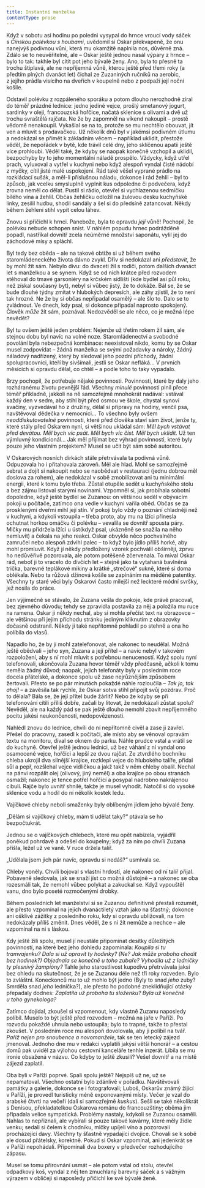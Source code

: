 ```yaml
---
title: Instantní manželka
contentType: prose
---
```


Když v sobotu asi hodinu po poledni vysypal do hrnce vroucí vody sáček s _Čínskou polévkou s houbami_, uvědomil si Oskar překvapeně, že onu nanejvýš podivnou vůni, která mu okamžitě naplnila nos, důvěrně zná. Zdálo se to neuvěřitelné, ale – Oskar ještě jednou nasál výpary z hrnce – bylo to tak: takhle byl cítit pot jeho bývalé ženy. Ano, byla to přesně ta trochu štiplavá, ale ne nepříjemná vůně, kterou ještě před třemi roky (a předtím plných dvanáct let) čichal ze Zuzaniných ručníků na aerobic, z jejího prádla visícího na dveřích v koupelně nebo z podpaží její noční košile.

Odstavil polévku z rozpáleného sporáku a potom dlouho nerozhodně zíral do téměř prázdné lednice: jedno jediné vejce, prošlý smetanový jogurt, sardinky v oleji, francouzská hořčice, načatá sklenice s olivami a dvě už trochu svraštělá rajčata. Ne že by zapomněl na víkend nakoupit – prostě vědomě nenakoupil. Vykašlal se na to, protože se mu nechtělo obouvat, jít ven a mluvit s prodavačkou. Už několik dnů byl v jakémsi podivném útlumu a nedokázal se přimět k základním věcem – například uklidit, přestože věděl, že nepořádek v bytě, kde trávil celé dny, jeho sklíčenou apatii ještě více prohloubí. Věděl také, že kdyby se naopak konečně vzchopil a uklidil, bezpochyby by to jeho momentální náladě prospělo. Vždycky, když utřel prach, vyluxoval a vytřel v kuchyni nebo když alespoň vyndal čisté nádobí z myčky, cítil jisté malé uspokojení. Rád také věšel vyprané prádlo na rozkládací sušák, a měl-li příslušnou náladu, dokonce i rád žehlil – byl to způsob, jak vcelku smysluplně vyplnit kus odpoledne či podvečera, když zrovna neměl co dělat. Pustil si rádio, otevřel si vychlazenou sedmičku bílého vína a žehlil. Občas žehličku odložil na žulovou desku kuchyňské linky, zesílil hudbu, shodil sandály a šel si do předsíně zatancovat. Někdy během žehlení stihl vypít celou láhev.

Znovu si přičichl k hrnci. Panebože, byla to opravdu _její_ vůně! Pochopil, že polévku nebude schopen sníst. V náhlém popudu hrnec podrážděně popadl, nastříkal dovnitř zcela neúměrné množství saponátu, vylil jej do záchodové mísy a spláchl.

Byl tedy bez oběda – ale na takové obtíže si už během svého staromládeneckého života dávno zvykl. Dřív si nedokázal ani _představit_, že by mohl žít sám. Nebylo divu: do dvaceti žil s rodiči, potom dalších dvanáct let s manželkou a se synem. Když se od nich krátce před rozvodem stěhoval do tmavé garsoniéry na krčském sídlišti (kde bydlel asi půl roku, než získal současný byt), nebyl si vůbec jistý, že to dokáže. Bál se, že se bude dlouhé týdny zmítat v hlubokých depresích, ale záhy zjistil, že to není tak hrozné. Ne že by si občas nepřipadal osamělý – ale šlo to. Dalo se to zvládnout. Ve dnech, kdy psal, si dokonce připadal naprosto spokojený. Člověk _může_ žít sám, poznával. Nedozvěděl se ale něco, co je možná lépe nevědět?

  

Byl tu ovšem ještě jeden problém: Nejenže už třetím rokem žil sám, ale stejnou dobu byl navíc na volné noze. Staromládenectví a svobodné povolání byla nebezpečná kombinace: neexistoval nikdo, komu by se Oskar musel zodpovídat – žádná manželka se svými požadavky a nároky, žádný náladový nadřízený, který by sledoval jeho pozdní příchody, žádní spolupracovníci, kteří by sivšímali, jestli se Oskar nefláká… V prvních měsících si opravdu dělal, co chtěl – a podle toho to taky vypadalo.

Brzy pochopil, že potřebuje nějaké povinnosti. Povinnosti, které by daly jeho rozháranému životu pevnější řád. Všechny _minulé_ povinnosti plnil přece téměř příkladně, jakkoli na ně samozřejmě mnohokrát nadával: vstával každý den v sedm, aby stihl být před osmou ve škole, chystal synovi svačiny, vyzvedával ho z družiny, dělal si přípravy na hodiny, venčil psa, navštěvoval dědečka v nemocnici… To všechno byly ovšem _neoddiskutovatelné_ povinnosti, které před člověka staví sám život, jenže ty, které stály před Oskarem nyní, si většinou ukládal sám: _Měl bych vstávat před devátou. Měl bych víc psát. Měl bych víc číst. Měl bych uklidit._ Už ten výmluvný kondicionál… Jak měl přijímat bez výhrad povinnosti, které byly pouze jeho vlastním projektem? Musel se učit být sám sobě autoritou.

  

V Oskarových nosních dírkách stále přetrvávala ta podivná vůně. Odpuzovala ho i přitahovala zároveň. Měl ale hlad. Mohl se samozřejmě sebrat a dojít si nakoupit nebo se naobědvat v restauraci (jednu dobrou měl doslova za rohem), ale nedokázal v sobě zmobilizovat ani tu minimální energii, které k tomu bylo třeba. Zůstal otupěle sedět u kuchyňského stolu a bez zájmu listoval starými novinami. Vzpomněl si, jak probíhala sobotní dopoledne, když ještě bydlel se Zuzanou: on většinou seděl v obývacím pokoji u počítače, zatímco ona vedle v kuchyni vařila oběd. Občas se za prosklenými dveřmi mihl její stín. V pokoji bylo vždy o poznání chladněji než v kuchyni, a kdykoli vstoupila – třeba proto, aby mu na lžíci přinesla ochutnat horkou omáčku či polévku – vevalila se dovnitř spousta páry. Mlčky mu přidržela lžíci u úst(když psal, ukázněně se snažila na něho nemluvit) a čekala na jeho reakci. Oskar obvykle něco pochvalného zamručel nebo alespoň zdvihl palec – to když bylo jídlo příliš horké, aby mohl promluvit. Když jí někdy předložený vzorek pochválil obšírněji, zprvu ho nedůvěřivě pozorovala, ale potom potěšeně zčervenala. To míval Oskar rád, neboť ji to vracelo do dívčích let – stejně jako ta vytahaná bavlněná trička, barevné teplákové mikiny a krátké „strečové“ sukně, které si doma oblékala. Nebo ta růžová džínová košile se zapínáním na měděné patentky. Všechny ty staré věci byly Oskarovi často milejší než leckteré módní svršky, jež nosila do práce.

Jen výjimečně se stávalo, že Zuzana vešla do pokoje, kde právě pracoval, bez zjevného důvodu; tehdy se zpravidla postavila za něj a položila mu ruce na ramena. Oskar ji někdy nechal, aby si mohla přečíst text na obrazovce – ale většinou při jejím příchodu stránku jediným kliknutím z obrazovky dočasně odstranil. Někdy ji také nepřítomně pohladil po stehně a ona ho políbila do vlasů.

  

Napadlo ho, že by jí mohl zatelefonovat, ale nakonec to neudělal. Možná ještě obědvali – jeho syn, Zuzana a její přítel – a navíc nebyl v takovém rozpoložení, aby s ní mohl mluvit s potřebnou nenuceností. Když spolu nyní telefonovali, ukončovala Zuzana hovor téměř vždy předčasně, ačkoli k tomu neměla žádný důvod; naopak, jejich telefonáty byly v posledním roce docela přátelské, a dokonce spolu už zase nejrůznějším způsobem žertovali. Přesto se po pár minutách pokaždé náhle rozloučila – _Tak jo, tak ahoj!_ – a zavěsila tak rychle, že Oskar sotva stihl připojit svůj pozdrav. Proč to dělala? Bála se, že její přítel bude žárlit? Nebo že kdyby se při telefonování cítili příliš dobře, začali by litovat, že nedokázali zůstat spolu? Nevěděl, ale na každý pád se pak ještě dlouho nemohl zbavit nepříjemného pocitu jakési neukončenosti, nedopovězenosti.

Nahlédl znovu do lednice, chvíli do ní nepřítomně civěl a zase ji zavřel. Přešel do pracovny, zasedl k počítači, ale místo aby se věnoval opravám textu na monitoru, díval se oknem do parku. Náhle prudce vstal a vrátil se do kuchyně. Otevřel ještě jednou lednici, už bez váhání z ní vyndal ono osamocené vejce, hořčici a lepší ze dvou rajčat. Ze ztvrdlého bochníku chleba ukrojil dva silnější krajíce, rozklepl vejce do hlubokého talíře, přidal sůl a pepř, rozšlehal vejce vidličkou a jakž takž v něm chleby obalil. Nechal na pánvi rozpálit olej (olivový, jiný neměl) a oba krajíce po obou stranách osmažil; nakonec je tence potřel hořčicí a posypal nadrobno nakrájenou cibulí. Rajče bylo uvnitř shnilé, takže je musel vyhodit. Natočil si do vysoké sklenice vodu a hodil do ní několik kostek ledu.

Vajíčkové chleby neboli smaženky byly oblíbeným jídlem jeho bývalé ženy.

„Dělám si vajíčkový chleby, mám ti udělat taky?“ ptávala se ho bezpočtukrát.

Jednou se o vajíčkových chlebech, které mu opět nabízela, vyjádřil poněkud pohrdavě a odešel do koupelny; když za ním po chvíli Zuzana přišla, ležel už ve vaně. V ruce držela talíř.

„Udělala jsem jich pár navíc, opravdu si nedáš?“ usmívala se.

Chleby voněly. Chvíli bojoval s vlastní hrdostí, ale nakonec od ní talíř přijal. Pobaveně sledovala, jak se snaží jíst co možná důstojně – a nakonec se oba rozesmáli tak, že nemohl vůbec polykat a zakuckal se. Když vypouštěl vanu, dno bylo poseté rozmočenými drobky.

  

Během posledních let manželství si se Zuzanou definitivně přestali rozumět, ale přesto vzpomínal na jejich dvanáctiletý vztah jako na šťastný; dokonce ani ošklivé zážitky z posledního roku, kdy si opravdu ubližovali, na tom nedokázaly příliš změnit. Dnes věděl, že s ní žít nemůže a nechce – ale vzpomínal na ni s láskou.

Kdy ještě žili spolu, musel jí neustále připomínat desítky důležitých povinností, na které bez jeho dohledu zapomínala: _Koupila si tu tramvajenku? Dala si už opravit ty hodinky? (Ne? Jak může proboha chodit bez hodinek?) Objednala se konečně u toho zubaře? Vyhodila už z ledničky ty plesnivý žampióny?_ Tahle jeho starostlivost kupodivu přetrvávala jaksi bez ohledu na skutečnost, že je se Zuzanou déle než tři roky rozveden. Bylo to zvláštní. Koneckonců mu to už mohlo být jedno (Byly to snad _jeho_ zuby? Smrděla snad _jeho_ lednička?), ale přesto ho podobné zneklidňující otázky přepadaly dodnes: _Zaplatila už proboha tu složenku? Byla už konečně u toho gynekologa?_

  

Zatímco dojídal, zkoušel si vzpomenout, kdy vlastně Zuzanu naposledy políbil. Muselo to být ještě před rozvodem – možná na jaře v Paříži. Po rozvodu pokaždé uhnula nebo ustoupila; bylo to trapné, takže to přestal zkoušet. V posledním roce mu alespoň dovolovala, aby ji políbil na tvář. _Paříž nejen pro snoubence a novomanžele_, tak se ten letecký zájezd jmenoval. Jednoho dne mu v redakci vyplatili jakýsi větší honorář – a cestou domů pak uviděl za výlohou cestovní kanceláře tenhle inzerát. Líbila se mu ironie obsažená v názvu. Co kdyby to ještě zkusili? Vešel dovnitř a na místě zájezd zaplatil.

Oba byli v Paříži poprvé. Spali spolu ještě? Nejspíš už ne, už se nepamatoval. Všechno ostatní bylo zdánlivě v pořádku. Navštěvovali památky a galerie, dokonce se i fotografovali; Luboš, Oskarův známý žijící v Paříži, je provedl turisticky méně exponovanými místy. Večer je vzal do arabské čtvrti na večeři (dali si samozřejmě _kuskus_). Sešli se také několikrát s Denisou, překladatelkou Oskarova románu do francouzštiny; oběma jim připadala velice sympatická. Problémy nastaly, kdykoli se Zuzanou osaměli. Nahlas to nepřiznali, ale vybírali si pouze takové kavárny, které měly židle venku; sedali si čelem k chodníku, mlčky upíjeli víno a pozorovali procházející davy. Všechny ty šťastně vypadající dvojice. Chovali se k sobě ale dosud přátelsky, korektně. Pokud si Oskar vzpomínal, ani jedenkrát se v Paříži nepohádali. Připomínali dva boxery v předvečer rozhodujícího zápasu.

Musel se tomu přirovnání usmát – ale potom vstal od stolu, otevřel odpadkový koš, vyndal z něj ten zmuchlaný barevný sáček a s vážným výrazem v obličeji si naposledy přičichl ke své bývalé ženě.

